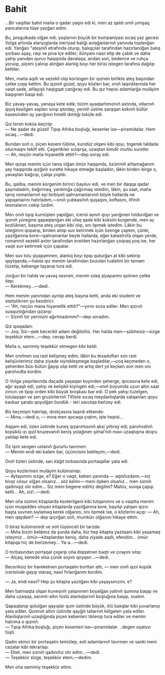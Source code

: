 # Bahit

...Bir vaqıtlar bahıt maña o qadar yaqın edi ki, men az qaldı onıñ yımşaq pancalarına tüşe yazğan edim.

Bu, progulkada olğan edi; yaşlarnın büyük bir kompaniyası sıcaq yaz gecesi Volga artında alanyıglarda sterlyad balığı avlağanlarnıñ yanında toplanğan edi.
Yanğan "ateşniñ etrafında oturıp, balıqçılar tarafından hazırlanılğan balıq şorbası aşay, raqı ve piva içe ediler; dünyanı nasıi etip de çabik ve daha yahşı yanıdan quruv haqqında davalaşa, andan son, bedence ve ruhça yoruiıp, piçeni çalınıp alınğan alanlıg boyı her birisi istegen tarafına dağılıp kettiler.

Men, maña aqıllı ve sezekll olıp korüngen bir qıznen birlikte ateş başından çetke çıqıp kettim.
Bu qıznıñ güzel, qoyu közleri bar, onıñ laqırdılarında her vaqıt sade, añlayışlı haqigqat canğıray edi.
Bu qız hepisi adamlarğa mulâyim baqışnen baqa edi.

Biz yavaş-yavaş, yanaşa kete edik; bizim ayaqlarhmıznıñ astında, otlarnıñ qıyıq kesilgen sapları sınıp şıtırday, yerniñ üstine sarqqan kokniñ büllür kasesinden ay yarığının hmelli dımlığı toküle edi.

Qız teren koküs keçirip:  
— Ne qadar da güzel!
Tıpqı Afrika boşluğı, kesenler ise—piramidalar.
Hem sıcaq...—dedi.

Bundan soñ o, piçen keseni tübine, kundüz olqanı kibi qoyı, togerek taldada oturmaqnı teklif etti.
Çegertkiler sızqırşa, uzaqtan kimdir muñlu surette:  
— Ah, neçün maña hiyanetlik ettiñ?—dep soray edi.

Men qızqa menim içün tanış olğan ömür haqqında, özümniñ añlamağanım şey haqqında qızğınlı surette hikaye etmeğe başladıin, lâkin birden-birge o, yavaştan bağırıp, çalqa yıqıldı.

Bu, qaliba, menim korgenim birinci bayıluv edi, ve men bir daqqa qadar şaşmaladım, bağırmaq, yardımğa çağırmaq istedim, lâkin, şu saat, maña tanış romanlarnıñ eyi terbiyeli qahramanlarınıñ böyle hallarda ne yapqaniarını hatırladım,—onıñ yubkasıhıñ quşaqını, koftasını, lifiniñ tesmalarını cekip üzdim.

Men onıñ tıpqı kumüşten yapılğan, icerisi aynıñ qoyı yarığınen toldurılğan ve qıznıñ yüregine qapaqlanğan eki ufaq qade kibi koksini korgende, men aç kozlüknen, başıma ateş urqan kibi olıp, onı öpmek istedim.
Lâkin bu istegimni qoparıp, birden atılıp suv ketirmek içün özenge çaptım, çünki, yazılğanına kore—qahramanlar beyle hallarda, eğer katastrofa olqan yerde, romannıñ sezekli avtor tarafından evelden hazırlanğan çoqraq yoq ise, her vaqıt suv ketirmek içün çapalar.

Men suv tolu şlyapamnen, alanlıq boyı tıpqı quturğan at kibi sekirip qaytqanda,—hasta qız menim tarafımdan bozulan tualetini bir tamam tüzetip, kebenge tayanıp tura edi.

Jorğun bir halda ve yavaş sesnen, menim sılaq şlyapamnı qolınen çetke itep:  
— Kerekmey...—dedi.

Hem menim yanımdan ayrılıp ateş başına ketti, anda eki student ve statistiknen şu bezdirici:  
— "Ah, neçün mana hiyanetlik ettiñ?"—yırını soza ediler.
Men qıznıñ susqunlığından qızarıp:  
— Sizniñ bir yerinizni ağırtmadımmı?—dep soradım.

Qız qısqadan:  
— Joq.
Siz—pek becerikli adam değilsiñiz.
Her halda men—şübhesiz—sizge teşekkür etem...—dep, cevap berdi.

Maña o, samimiy teşekkür etmegen kibi keldi.

Men onıñnen sıq rast kelişmey edim, lâkin bu tesaduftan son rast kelişüvlerimiz daha ziyade siyrekleşmege başladılar,—çoq keçmeden o, şeherden büs-bütün ğayıp olıp ketti ve artıq dert yıl keçken son men onı parohodta kordim.

O Volga yaqınlarında daçada yaşaqan koyinden şeherge, qocasına kete edi, ağır ayaqlı edi, yahşı ve kelişikli kiyingen edi,—onıñ boyuında uzun altın saat zıncırı ve tıpqı orden kibi büyük broşkası bar edi.
O pek yahşı tüzelgen, tolulaşqan ve şen gruzinlerniñ Tifliste sıcaq meydanlıqlarda satqanları qoyu kavkaz şarabı qoyulğan burdük - teri savutqa beñzey edi.

Biz keçmişni hatırlap, dostçasına laqırdı etkende:  
— Mına,—dedi o, — mına men qocaqa çıqtım, işte hepisi...

Aqşam edi, özen üstinde kuneş qızarıntısınıñ aksi yıltıray edi;
parohodnıñ kopüklü ızı qızıl kruzevanıñ keniş yolağınen şimal’niñ mavı uzaqlıqına doqru yaldap kete edi.

Öz işini sevgen ustanıñ ğururlu tavrınen:  
— Menim endi eki balam bar, üçüncisini bekleyim,—dedi.

Onıñ tizleri üstinde, sarı kâğıt torbasında portaqallar yata edi.

Qoyu kozlerinen mulâyim kulümsirep:  
— Aytayımmı sizge, e?
Eğer o vaqıt, keben yanında — aqılıñızdamı,—siz biraz cesur olğan olsanız...
söz kelim— meni öpken olsañız...
men sizniñ qadınıqız olır edim...
Siz meni begene ediñiz degilmi?
Matüv, suvqa çapıp ketti...
Ah, siz!..—dedi.

Men oña özimni kitaplarda kosterilgeni kibi tutqanımnı ve o vaqıtta menim içün muqaddes oloyan kitaplarda yazılğanına kore, bayılıp yatqan qıznı başta suvnen sıylamaq kerek olğanını, onı öpmek ise, o közlerini açıp:
— Ah, men qaydam?
— dep qıçırğan soñ, mumkün olğanını hikaye ettim.

O biraz kulümsiredi ve soñ tüşünceli bir tarzda:  
— Mıña bizim belâmız da şunda daha, biz hep kitapta yazılqanı kibi yaşamaq isteymiz...
ömür—kitaplardan keniş, daha ziyade aqıllı, efendim...
ömür kitapqa hiç de beñzemey...
Ya-a...—dedi.

O torbasından portaqal çıqarip oña diqqatnen baqtı ve çırayını sıtıp:  
— Alçaq, kenede olsa çürük soyını qoyqan...—dedi.

Beceriksiz bir hareketnen portaqalnı borttan attı, — men onıñ qızıl kopük icerisinde gayıp olaraq, nasıl fırlanğanını kordim.

— Ja, endi nasıi?
Hep şu kitapta yazılğanı kibi yaşaysınızmı, e?

Men batmaqta olqan kuneşniñ yalqınınen boyalğan yalinıñ qumına baqıp ve daha uzaqqa, sarımtı-altın tüslü alanlıqlarnıñ boşluğına baqıp, sustım.

Qapaqlanıp qolulğan qayıqlar qum üstinde büyük, ölü balıqlar kibi yuvarlanıp yata ediler.
Qumnıñ altını üstinde qayğılı tallarnıñ kölgeleri yata ediler.
Alanlıqlarnıñ uzaqlığında piçen kebenleri tiklenip tura ediler ve menim hatrıma o qıznıñ:  
— Tıpqı Afrika boşluğı, piçen kesenleri ise—piramidalar.
..degen oşatuvı tüşti.

Qadın ekinci bir portaqalnı temizlep, esli adamlarnıñ tavrınen ve sanki meni cezalar kibi tekrarlap:  
— Ebet, men sizniñ qadınıñız olır edim...—dedi.  
— Teşekkür slzge, teşekkür etem,—dedim.

Men oña samimiy teşekkür ettim.
